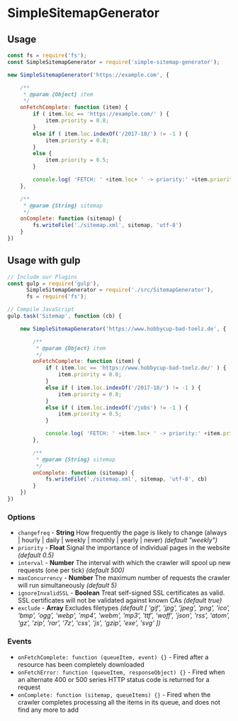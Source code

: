 # SimpleSitemapGenerator

## Usage
```JavaScript
const fs = require('fs');
const SimpleSitemapGenerator = require('simple-sitemap-generator');

new SimpleSitemapGenerator('https://example.com', {

    /**
     * @param {Object} item
     */
    onFetchComplete: function (item) {
        if ( item.loc == 'https://example.com/' ) {
            item.priority = 0.8;
        }
        else if ( item.loc.indexOf('/2017-18/') != -1 ) {
            item.priority = 0.8;
        }
        else {
            item.priority = 0.5;
        }

        console.log( 'FETCH: ' +item.loc+ ' -> priority:' +item.priority );
    },

    /**
     * @param {String} sitemap
     */
    onComplete: function (sitemap) {
        fs.writeFile('./sitemap.xml', sitemap, 'utf-8')
    }
})
```

## Usage with gulp
```JavaScript
// Include our Plugins
const gulp = require('gulp'),
      SimpleSitemapGenerator = require('./src/SitemapGenerator'),
      fs = require('fs');

// Compile JavaScript
gulp.task('Sitemap', function (cb) {

    new SimpleSitemapGenerator('https://www.hobbycup-bad-toelz.de', {

        /**
         * @param {Object} item
         */
        onFetchComplete: function (item) {
            if ( item.loc == 'https://www.hobbycup-bad-toelz.de/' ) {
                item.priority = 0.8;
            }
            else if ( item.loc.indexOf('/2017-18/') != -1 ) {
                item.priority = 0.8;
            }
            else if ( item.loc.indexOf('/jobs') != -1 ) {
                item.priority = 0.5;
            }

            console.log( 'FETCH: ' +item.loc+ ' -> priority:' +item.priority );
        },

        /**
         * @param {String} sitemap
         */
        onComplete: function (sitemap) {
            fs.writeFile('./sitemap.xml', sitemap, 'utf-8', cb)
        }
    })
})
```

### Options
 - `changefreq` - **String** How frequently the page is likely to change (always | hourly | daily | weekly | monthly | yearly | never) *(default "weekly")*
 - `priority` - **Float** Signal the importance of individual pages in the website *(default 0.5)*
 - `interval` - **Number** The interval with which the crawler will spool up new requests (one per tick) *(default 500)*
 - `maxConcurrency` - **Number** The maximum number of requests the crawler will run simultaneously *(default 5)*
 - `ignoreInvalidSSL` - **Boolean** Treat self-signed SSL certificates as valid. SSL certificates will not be validated against known CAs *(default true)*
 - `exclude` - **Array** Excludes filetypes *(default [ 'gif', 'jpg', 'jpeg', 'png', 'ico', 'bmp', 'ogg', 'webp', 'mp4', 'webm', 'mp3', 'ttf', 'woff', 'json', 'rss', 'atom', 'gz', 'zip', 'rar', '7z', 'css', 'js', 'gzip', 'exe', 'svg' ])*

### Events
 - `onFetchComplete: function (queueItem, event) {}` - Fired after a resource has been completely downloaded
 - `onFetchError: function (queueItem, responseObject) {}` - Fired when an alternate 400 or 500 series HTTP status code is returned for a request
 - `onComplete: function (sitemap, queueItems) {}` - Fired when the crawler completes processing all the items in its queue, and does not find any more to add